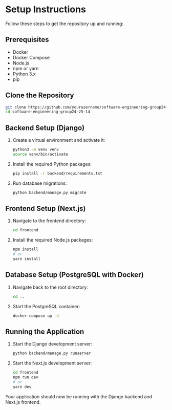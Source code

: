 # Setup Instructions

Follow these steps to get the repository up and running:

## Prerequisites

- Docker
- Docker Compose
- Node.js
- npm or yarn
- Python 3.x
- pip

## Clone the Repository

```bash
git clone https://github.com/yourusername/software-engineering-group24-25-14.git
cd software-engineering-group24-25-14
```

## Backend Setup (Django)

1. Create a virtual environment and activate it:

   ```bash
   python3 -m venv venv
   source venv/bin/activate
   ```

2. Install the required Python packages:

   ```bash
   pip install -r backend/requirements.txt
   ```

3. Run database migrations:

   ```bash
   python backend/manage.py migrate
   ```

## Frontend Setup (Next.js)

1. Navigate to the frontend directory:

   ```bash
   cd frontend
   ```

2. Install the required Node.js packages:

   ```bash
   npm install
   # or
   yarn install
   ```

## Database Setup (PostgreSQL with Docker)

1. Navigate back to the root directory:

   ```bash
   cd ..
   ```

2. Start the PostgreSQL container:

   ```bash
   docker-compose up -d
   ```

## Running the Application

1. Start the Django development server:

   ```bash
   python backend/manage.py runserver
   ```

2. Start the Next.js development server:

   ```bash
   cd frontend
   npm run dev
   # or
   yarn dev
   ```

Your application should now be running with the Django backend and Next.js frontend.
